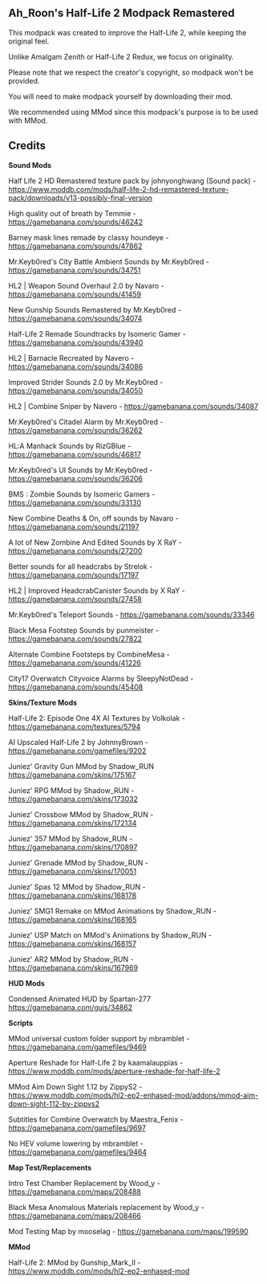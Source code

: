 ## Ah_Roon's Half-Life 2 Modpack Remastered ##
This modpack was created to improve the Half-Life 2, while keeping the original feel.

Unlike Amalgam Zenith or Half-Life 2 Redux, we focus on originality.

Please note that we respect the creator's copyright, so modpack won't be provided.

You will need to make modpack yourself by downloading their mod.

We recommended using MMod since this modpack's purpose is to be used with MMod.

## Credits ##
**Sound Mods**

Half Life 2 HD Remastered texture pack by johnyonghwang (Sound pack) - https://www.moddb.com/mods/half-life-2-hd-remastered-texture-pack/downloads/v13-possibly-final-version

High quality out of breath by Temmie - https://gamebanana.com/sounds/46242

Barney mask lines remade by classy houndeye - https://gamebanana.com/sounds/47862

Mr.Keyb0red's City Battle Ambient Sounds by Mr.Keyb0red - https://gamebanana.com/sounds/34751

HL2 | Weapon Sound Overhaul 2.0 by Navaro - https://gamebanana.com/sounds/41459

New Gunship Sounds Remastered by Mr.Keyb0red - https://gamebanana.com/sounds/34074

Half-Life 2 Remade Soundtracks by Isomeric Gamer - https://gamebanana.com/sounds/43940

HL2 | Barnacle Recreated by Navero - https://gamebanana.com/sounds/34086

Improved Strider Sounds 2.0 by Mr.Keyb0red - https://gamebanana.com/sounds/34050

HL2 | Combine Sniper by Navero - https://gamebanana.com/sounds/34087

Mr.Keyb0red's Citadel Alarm by Mr.Keyb0red - https://gamebanana.com/sounds/36262

HL:A Manhack Sounds by RizGBlue - https://gamebanana.com/sounds/46817

Mr.Keyb0red's UI Sounds by Mr.Keyb0red - https://gamebanana.com/sounds/36206

BMS : Zombie Sounds by Isomeric Gamers - https://gamebanana.com/sounds/33130

New Combine Deaths & On, off sounds by Navaro - https://gamebanana.com/sounds/21197

A lot of New Zombine And Edited Sounds by X RaY - https://gamebanana.com/sounds/27200

Better sounds for all headcrabs by Strelok - https://gamebanana.com/sounds/17197

HL2 | Improved HeadcrabCanister Sounds by X RaY - https://gamebanana.com/sounds/27458

Mr.Keyb0red's Teleport Sounds - https://gamebanana.com/sounds/33346

Black Mesa Footstep Sounds by punmeister - https://gamebanana.com/sounds/27822

Alternate Combine Footsteps by CombineMesa - https://gamebanana.com/sounds/41226

City17 Overwatch Cityvoice Alarms by SleepyNotDead - https://gamebanana.com/sounds/45408

**Skins/Texture Mods**

Half-Life 2: Episode One 4X AI Textures by Volkolak - https://gamebanana.com/textures/5794

AI Upscaled Half-Life 2 by JohnnyBrown - https://gamebanana.com/gamefiles/9202

Juniez' Gravity Gun MMod by Shadow_RUN https://gamebanana.com/skins/175167

Juniez' RPG MMod by Shadow_RUN - https://gamebanana.com/skins/173032

Juniez' Crossbow MMod by Shadow_RUN - https://gamebanana.com/skins/172134

Juniez' 357 MMod by Shadow_RUN - https://gamebanana.com/skins/170897

Juniez' Grenade MMod by Shadow_RUN - https://gamebanana.com/skins/170051

Juniez' Spas 12 MMod by Shadow_RUN - https://gamebanana.com/skins/168178

Juniez' SMG1 Remake on MMod Animations by Shadow_RUN - https://gamebanana.com/skins/168165

Juniez' USP Match on MMod's Animations by Shadow_RUN - https://gamebanana.com/skins/168157

Juniez' AR2 MMod by Shadow_RUN - https://gamebanana.com/skins/167969


**HUD Mods**

Condensed Animated HUD by Spartan-277 https://gamebanana.com/guis/34862


**Scripts**

MMod universal custom folder support by mbramblet - https://gamebanana.com/gamefiles/9469

Aperture Reshade for Half-Life 2 by kaamalauppias - https://www.moddb.com/mods/aperture-reshade-for-half-life-2

MMod Aim Down Sight 1.12 by ZippyS2 - https://www.moddb.com/mods/hl2-ep2-enhased-mod/addons/mmod-aim-down-sight-112-by-zippys2

Subtitles for Combine Overwatch by Maestra_Fenix - https://gamebanana.com/gamefiles/9697

No HEV volume lowering by mbramblet - https://gamebanana.com/gamefiles/9464


**Map Test/Replacements**

Intro Test Chamber Replacement by Wood_y - https://gamebanana.com/maps/208488

Black Mesa Anomalous Materials replacement by Wood_y - https://gamebanana.com/maps/208466

Mod Testing Map by mooselag - https://gamebanana.com/maps/199590


**MMod**

Half-Life 2: MMod by Gunship_Mark_II - https://www.moddb.com/mods/hl2-ep2-enhased-mod
